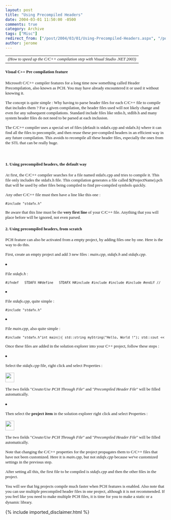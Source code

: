 ```yaml
---
layout: post
title: "Using Precompiled Headers"
date: 2004-03-01 11:50:00 -0500
comments: true
category: Archive
tags: ["Misc"]
redirect_from: ["/post/2004/03/01/Using-Precompiled-Headers.aspx", "/post/2004/03/01/using-precompiled-headers.aspx"]
author: jerome
---
```

<!-- more -->
<div id="nstext">
<table border="0" width="100%">
	<tbody>
		<tr>
			<td align="left"><em><font face="Tahoma" size="2">(How to speed up the C/C++ compilation step with Visual Studio .NET 2003)</font></em></td>
		</tr>
	</tbody>
</table>
<h4><font face="Tahoma" size="2">Visual C++ Pre compilation feature</font></h4>
<p>
<font face="Tahoma" size="2">Microsoft C/C++ compiler features for a long time now something called Header Precompilation, also known as PCH. You may have already encountered it or used it without knowing it.</font>
</p>
<p>
<font face="Tahoma" size="2">The concept is quite simple : Why having to parse header files for each C/C++ file to compile that includes them ? For a given compilation, the header files used will not likely change and even for any subsequent compilations. Standard include files like stdio.h, stdlib.h and many system header files do not need to be parsed at each inclusion.</font>
</p>
<p>
<font face="Tahoma" size="2">The C/C++ compiler uses a special set of files (default is stdafx.cpp and stdafx.h) where it can find all the files to precompile, and then reuse these pre-compiled headers in an efficient way in any future compilation. This avoids to recompile all these header files, especially the ones from the STL that can be really huge.</font>
</p>
<br />
<h4><font face="Tahoma" size="2">1. Using precompiled headers, the default way</font></h4>
<p>
<font face="Tahoma" size="2">At first, the C/C++ compiler searches for a file named stdafx.cpp and tries to compile it. This file only includes the stdafx.h file. This compilation generates a file called $(ProjectName).pch that will be used by other files being compiled&nbsp;to find pre-compiled symbols quickly.</font>
</p>
<p>
<font face="Tahoma" size="2">Any other C/C++ file must then have a line like this one :</font>
</p>
<pre class="code">
<font size="2">#include &quot;stdafx.h&quot;</font>
</pre>
<p>
<font face="Tahoma" size="2">Be aware that this line must be the <strong>very first line</strong> of your C/C++&nbsp;file. Anything that you will place before will be ignored, not even parsed.</font>
</p>
<h4><font face="Tahoma" size="2">2. Using precompiled headers, from scratch</font></h4>
<p>
<font face="Tahoma" size="2">PCH feature can also be activated from a empty project, by adding files one by one. Here is the way to do this.</font>
</p>
<p>
<font face="Tahoma" size="2">First, create an empty project and add 3 new&nbsp;files : <em>main.cpp</em>, <em>stdafx.h</em> and <em>stdafx.cpp</em>.</font>
</p>
<li>
<p>
<font face="Tahoma" size="2">File <em>stdafx.h</em> :</font>
</p>
<pre class="code">
<font size="2">#ifndef __STDAFX_H#define __STDAFX_H#include #include #include #include #endif // __STDAFX_H</font>
</pre>
</li>
<li>
<p>
<font face="Tahoma" size="2">File <em>stdafx.cpp</em>, quite simple :</font>
</p>
<pre class="code">
<font size="2">#include &quot;stdafx.h&quot;</font>
</pre>
</li>
<li>
<p>
<font face="Tahoma" size="2">File <em>main.cpp</em>, also quite simple :</font>
</p>
<pre class="code">
<font size="2">#include &quot;stdafx.h&quot;int main(){ std::string myString(&quot;Hello, World !&quot;); std::cout &lt;&lt; myString.c_str() &lt;&lt; std::endl; return 0;}</font>
</pre>
</li>
<p>
<font face="Tahoma" size="2">Once these files are added in the solution explorer into your C++ project, follow these steps :</font>
</p>
<li>
<p>
<font face="Tahoma" size="2">Select the<em> stdafx.cpp</em> file, right click and select Properties :</font>
</p>
<font face="Tahoma" size="2"><img src="/blogs//images/msdn_labtech_epitech_net/jaylee/18/o_create_pch.jpg" alt="" width="28" height="30" /> </font>
<p>
<font face="Tahoma" size="2">The two fields &quot;<em>Create/Use PCH Through File</em>&quot; and &quot;<em>Precompiled Header File</em>&quot; will be filled automatically.</font>
</p>
</li>
<li>
<p>
<font face="Tahoma" size="2">Then select the <strong>project item </strong>in the solution explorer right click and select Properties :</font>
</p>
<font face="Tahoma" size="2"><img src="/blogs//images/msdn_labtech_epitech_net/jaylee/18/o_proj_pch.jpg" alt="" width="28" height="30" /> </font>
<p>
<font face="Tahoma" size="2">The two fields &quot;<em>Create/Use PCH Through File</em>&quot; and &quot;<em>Precompiled Header File</em>&quot; will be filled automatically.</font>
</p>
<p>
<font face="Tahoma" size="2">Note that changing the C/C++ properties for the project propagates them to C/C++ files that have not been customized. Here it is <em>main.cpp</em>, but not <em>stdafx.cpp</em> because we&#39;ve customized settings in the previous step.</font>
</p>
</li>
<p>
<font face="Tahoma" size="2">After setting all this, the first file to be compiled is <em>stdafx.cpp</em> and then the other files in the project.</font>
</p>
<p>
<font face="Tahoma" size="2">You will see that big projects compile much faster when PCH features is enabled. Also note that you can use multiple precompiled header files in one project, although it is not recommended. If you feel like you need to make multiple PCH files, it is time for you to make a static or a dynamic library.</font><font color="#808080"><br />
</font>
</p>
</div>

{% include imported_disclaimer.html %}
